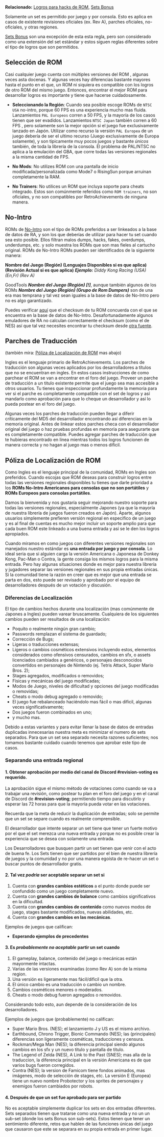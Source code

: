 **Relacionado:** [Logros para hacks de ROM](/es/guidelines/content/achievements-for-rom-hacks), [Sets Bonus](/es/guidelines/content/subsets)

Solamente un set es permitido por juego y por consola. Esto es aplica en casos de existente revisiones oficiales (ex. Rev A), parches oficiales, no-oficiales, y otras regiones.

[Sets Bonus](/es/guidelines/content/subsets) son una excepción de esta esta regla, pero son considerado como una extensión del set estándar y estos siguen reglas diferentes sobre el tipo de logros que son permitidos.

## Selección de ROM

Casi cualquier juego cuenta con múltiples versiones del ROM , algunas veces asta docenas. Y algunas veces hay diferencias bastante mayores hasta el punto en el que, un ROM ni siquiera es compatible con los logros de otro ROM del mismo juego. Entonces, encontrar el mejor ROM para desarrollar logros es importante y tiene que hacerse cuidadosamente.

- **Seleccionando la Región**: Cuando sea posible escoge ROMs de `NTSC USA` no-intro, porque 60 FPS es una experiencia mucho mas fluida. Lanzamientos `PAL Europeos` corren a 50 FPS, y la mayoría de los casos tienen que ser evadidos. Lanzamientos `NTSC Japan` también corren a 60 FPS , pero solamente son la mejor opción si el juego fue exclusivamente
  lanzado en Japón. Utilizar como recurso la versión `PAL Europea` de un juego debería de ser el ultimo recurso (Juego exclusivamente de Europa solamente), y son tipicamente muy pocos juegos y bastante _únicos_ también, de toda la librería de la consola. El problema de PAL/NTSC no aplica a la emulación del GBA, que corre todas las versiones regionales a la misma cantidad de FPS.

- **No Mods**: No utilizes ROM con una pantalla de inicio modificada/personalizada como Mode7 o RisingSun porque arruinan completamente la RAM.

- **No Trainers**: No utilices un ROM que incluya soporte para cheats integrado. Estos son comúnmente referidos como `ROM trainers`, no son oficiales, y no son compatibles por RetroAchievements de ninguna manera.

## No-Intro

ROMs de [No-Intro](http://www.no-intro.org/) son el tipo de ROMs preferidos a ser linkeados a la base de datos de RA, y son los que deberías de utilizar para hacer tu set cuando sea esto posible. Ellos filtran malos dumps, hacks, fakes, overdumps, underdumps, etc. y solo muestra los ROMs que son mas fieles al cartucho original. ROMs de No-Intro ROMs pueden ser identificados de la siguiente manera:

**Nombre del Juego (Región) (Lenguajes Disponibles si es que aplica) (Revisión Actual si es que aplica)**
_**Ejemplo:** Diddy Kong Racing (USA) (En,Fr) (Rev A)_

GoodTools **_Nombre del Juego (Región) [!]_**, aunque también algunos de los ROMs **_Nombre del Juego (Región) (Grupo de Rom Dumpers)_** son de una era mas temprana y tal vez sean iguales a la base de datos de No-Intro pero no es algo garantizado.

Puedes verificar [aquí](https://datomatic.no-intro.org/) que el checksum de tu ROM concuerda con el que se encuentra en la base de datos de No-Intro. Desafortunadamente algunos emuladores de RA no calculan correctamente el checksum (como el de NES) así que tal vez necesites encontrar tu checksum desde [otra fuente](http://www.onlinemd5.com/).

## Parches de Traducción

(también mira: [Póliza de Localización de ROM](#póliza-de-localización-de-rom) mas abajo)

Ingles es el lenguaje primario de RetroAchievements. Los parches de traducción son algunas veces aplicados por los desarrolladores a títulos que no se encuentran en ingles. En estos casos instrucciones de como parchear el ROM se van a encontrar en el foro del juego. Proveer un parche de traducción a un titulo existente permite que el juego sea mas accesible a otros usuarios. Tu tienes que inspeccionar profundamente la memoria para ver si el parche es completamente compatible con el set de logros y así mandarlo como aprobación para que lo cheque un desarrollador y así lo pueda postear en el foro del juego.

Algunas veces los parches de traducción pueden llegar a diferir críticamente del MD5 del desarrollador encontrando así diferencias en la memoria original. Antes de linkear estos parches checa con el desarrollador original del juego o haz pruebas profundas en memoria para asegurarte que es completamente compatible. Puedes agregar parches de traducción que te hubieras encontrado en linea mientras todos los logros funcionen de manera correcta y no hagan al juego mas o menos dificil.

## Póliza de Localización de ROM

Como Ingles es el lenguaje principal de la comunidad, ROMs en Ingles son preferidos. Cuando escojas que ROM deseas para construir logros entre todas las versiones regionales disponibles tu tienes que darle prioridad a los **ROMs No-Intro Americanos para consolas que no son portátiles** y **ROMs Europeos para consolas portátiles**.

Damos la bienvenida y nos gustaría seguir mejorando nuestro soporte para todas las versiones regionales, especialmente Japones (ya que la mayoría de nuestra librería de juegos fueron creados en Japón). Aparte, algunos usuarios simplemente prefieren versión regional en especifico de un juego y es al final de cuentas es mucho mejor incluir un soporte amplio para que cada buen ROM este linkeado a una buena entrada y así se le den los logros apropiados.

Cuando miramos en como juegos con diferentes versiones regionales son manejados nuestro estándar es **una entrada por juego y por consola**. Lo ideal seria que si alguien carga la versión Americana o Japonesa de Donkey Kong, Pac-Man o Contra, la gente consiga los mismos logros para la misma entrada. Pero hay algunas situaciones donde es mejor para nuestra librería y jugadores separar las versiones regionales en sus propia entradas únicas. Si la comunidad tiene la razón en creer que es mejor que una entrada se parta en dos, esto puede ser revisado y aprobado por el equipo de desarrolladores después de un votación y discusión.

### Diferencias de Localización

El tipo de cambios hechos durante una localización (mas comúnmente de Japones a Ingles) pueden varear bruscamente. Cualquiera de los siguientes cambios pueden ser resultados de una localización:

- Poquito o realmente ningún gran cambio;
- Passwords remplazan el sistema de guardado;
- Corrección de Bugs;
- Ligeras o traducciones extensas;
- Ligeros o cambios cosméticos extensivos incluyendo estos, elementos considerados como ofensivos censurados, cambios en sfx, o assets licenciados cambiados a genéricos, o personajes desconocidos convertidos en personajes de Nintendo (ej. Tetris Attack, Super Mario Bros. 2);
- Stages agregados, modificados o removidos;
- Físicas y mecánicas del juego modificadas;
- Modos de Juego, niveles de dificultad y opciones del juego modificadas o removidas;
- Cheats o modo debug agregado o removido;
- El juego fue rebalanceado haciéndolo mas fácil o mas dificil, algunas veces significativamente;
- Dos juegos fueron combinados en uno;
- y mucho mas.

Debido a estas variantes y para evitar llenar la base de datos de entradas duplicadas innecesarias nuestra meta es minimizar el numero de sets separados. Para que un set sea separado necesita razones suficientes; nos tomamos bastante cuidado cuando tenemos que aprobar este tipo de casos.

### Separando una entrada regional

#### 1. Obtener aprobación por medio del canal de Discord **#revision-voting** es requerido.

La aprobación sigue el mismo método de votaciones como cuando se va a trabajar una revisión, como postear tu plan en el foro del juego y en el canal de Discord de **#revision-voting**; permitiendo tiempo para discutirlo y esperar las 72 horas para que la mayoría pueda votar en las votaciones.

Recuerda que la meta de reducir la duplicación de entradas; solo se permite que un set se separe cuando es realmente comprensible.

El desarrollador que intente separar un set tiene que tener un fuerte motivo por el que el set merezca una nueva entrada y porque no es posible crear la experiencia que se desea con solamente una entrada.

Los Desarrolladores que busquen partir un set tienen que venir con el acto de buena fe. Los Sets tienen que ser partidos por el bien de nuestra librería de juegos y la comunidad y no por una manera egoísta de re-hacer un set o buscar puntos de desarrollador gratis.

#### 2. Tal vez _podría_ ser aceptable separar un set si

1. Cuenta con **grandes cambios estéticos** a el punto donde puede ser confundido como un juego completamente nuevo.
2. Cuenta con **grandes cambios de balance** como cambios significativos en la dificultad.
3. Cuenta con **grandes cambios de contenido** como nuevos modos de juego, stages bastante modificados, nuevas abilidades, etc.
4. Cuenta con **grandes cambios en las mecánicas**.

Ejemplos de juegos que califican:

- **Esperando ejemplos de precedentes**

#### 3. Es _probablemente no aceptable_ partir un set cuando

1. El gameplay, balance, contenido del juego o mecánicas están mayormente intactas.
2. Varias de las versiones examinadas (como Rev A) son de la misma region.
3. Una versión es ligeramente mas fácil/dificil que la otra.
4. El único cambio es una traducción o cambio un nombre.
5. Cambios cosméticos menores o moderados.
6. Cheats o modo debug fueron agregados o removidos.

Considerando todo esto, aun depende de la consideración de los desarrolladores.

Ejemplos de juegos que (probablemente) no califican:

- Super Mario Bros. (NES); el lanzamiento J y US es el mismo archivo.
- Earthbound, Chrono Trigger, Bionic Commando (NES); las (principales) diferencias son ligeramente cosméticas, traducciones y censura.
- Rockman/Mega Man (NES); la diferencia principal siendo algunos cambios en los sfx y un nuevo titulo y pantalla de titulo.
- The Legend of Zelda (NES), A Link to the Past (SNES); mas alla de la traduccion, la diferencia principal en la versión Americana es de que varios bugs fueron corregidos.
- Contra (NES); la version de Famicom tiene fondos animados, mas imágenes, modo de selección de stages, etc. La versión E (Europea) tiene un nuevo nombre Probotector y los sprites de personajes y enemigos fueron cambiados por robots.

#### 4. Después de que un set fue aprobado para ser partido

No es aceptable simplemente duplicar los sets en dos entradas diferentes. Sets separados tienen que tratarse como una nueva entrada y no un un sub-set (donde los sets Bonus son sub-sets). Estos tienen que tener un sentimiento diferente, retos que hablen de las funciones únicas del juego que causaron que este se separara en su propia entrada en primer lugar.
